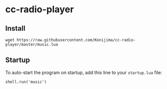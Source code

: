 # cc-radio-player

## Install
```
wget https://raw.githubusercontent.com/Konijima/cc-radio-player/master/music.lua
```

## Startup
To auto-start the program on startup, add this line to your `startup.lua` file:
```
shell.run('music')
```
